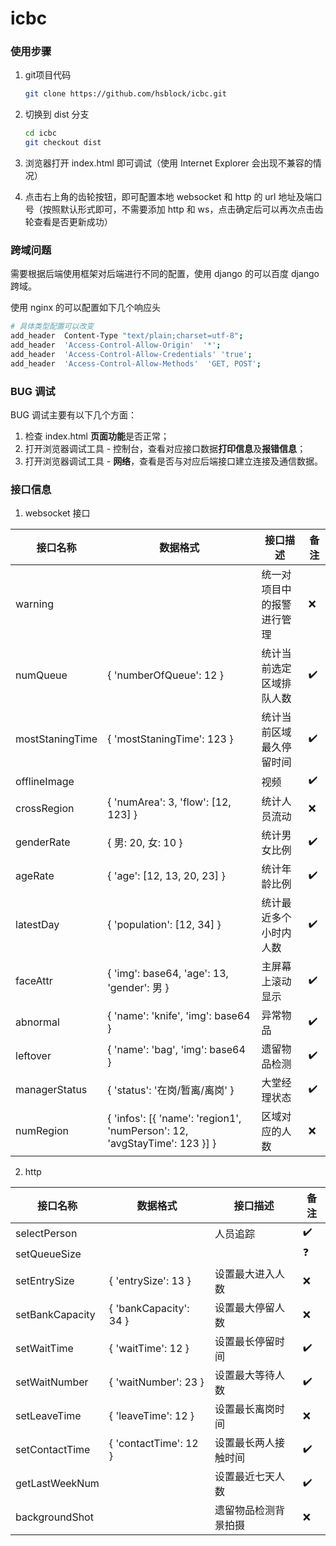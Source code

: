 # icbc

### 使用步骤

1. git项目代码

   ```bash
   git clone https://github.com/hsblock/icbc.git
   ```

2. 切换到 dist 分支

   ```bash
   cd icbc
   git checkout dist
   ```

3. 浏览器打开 index.html 即可调试（使用 Internet Explorer 会出现不兼容的情况）

4. 点击右上角的齿轮按钮，即可配置本地 websocket 和 http 的 url 地址及端口号（按照默认形式即可，不需要添加 http 和 ws，点击确定后可以再次点击齿轮查看是否更新成功）

### 跨域问题

需要根据后端使用框架对后端进行不同的配置，使用 django 的可以百度 django 跨域。

使用 nginx 的可以配置如下几个响应头

```bash
# 具体类型配置可以改变
add_header  Content-Type "text/plain;charset=utf-8"; 
add_header  'Access-Control-Allow-Origin'  '*';
add_header  'Access-Control-Allow-Credentials' 'true';
add_header  'Access-Control-Allow-Methods'  'GET, POST';
```

### BUG 调试

BUG 调试主要有以下几个方面：

1. 检查 index.html **页面功能**是否正常；
2. 打开浏览器调试工具 - 控制台，查看对应接口数据**打印信息**及**报错信息**；
3. 打开浏览器调试工具 - **网络**，查看是否与对应后端接口建立连接及通信数据。

### 接口信息

1. websocket 接口

| 接口名称 | 数据格式 | 接口描述 | 备注 |
| ---- | ---- | ---- | ---- |
| warning |      | 统一对项目中的报警进行管理 | :x: |
| numQueue | { 'numberOfQueue': 12 } | 统计当前选定区域排队人数 | :heavy_check_mark: |
| mostStaningTime | { 'mostStaningTime': 123 } | 统计当前区域最久停留时间 | :heavy_check_mark: |
| offlineImage |  | 视频 | :heavy_check_mark: |
| crossRegion | { 'numArea': 3, 'flow': [12, 123] } | 统计人员流动 | :x: |
| genderRate | { 男: 20, 女: 10 } | 统计男女比例 | :heavy_check_mark: |
| ageRate | { 'age': [12, 13, 20, 23] } | 统计年龄比例 | :heavy_check_mark: |
| latestDay | { 'population': [12, 34] } | 统计最近多个小时内人数 | :heavy_check_mark: |
| faceAttr | { 'img': base64, 'age': 13, 'gender': 男 } | 主屏幕上滚动显示 | :heavy_check_mark: |
| abnormal | { 'name': 'knife', 'img': base64 } | 异常物品 | :heavy_check_mark: |
| leftover | { 'name': 'bag', 'img': base64 } | 遗留物品检测 | :heavy_check_mark: |
| managerStatus | { 'status': '在岗/暂离/离岗' } | 大堂经理状态 | :heavy_check_mark: |
| numRegion | { 'infos': [{ 'name': 'region1', 'numPerson': 12, 'avgStayTime': 123 }] } | 区域对应的人数 | :x: |

2. http

| 接口名称        | 数据格式               | 接口描述             | 备注               |
| --------------- | ---------------------- | -------------------- | ------------------ |
| selectPerson    |                        | 人员追踪             | :heavy_check_mark: |
| setQueueSize    |                        |                      | :question:         |
| setEntrySize    | { 'entrySize': 13 }    | 设置最大进入人数     | :x:                |
| setBankCapacity | { 'bankCapacity': 34 } | 设置最大停留人数     | :x:                |
| setWaitTime     | { 'waitTime': 12 }     | 设置最长停留时间     | :heavy_check_mark: |
| setWaitNumber   | { 'waitNumber': 23 }   | 设置最大等待人数     | :heavy_check_mark: |
| setLeaveTime    | { 'leaveTime': 12 }    | 设置最长离岗时间     | :x:                |
| setContactTime  | { 'contactTime': 12 }  | 设置最长两人接触时间 | :heavy_check_mark: |
| getLastWeekNum  |                        | 设置最近七天人数     | :heavy_check_mark: |
| backgroundShot  |                        | 遗留物品检测背景拍摄 | :x:                |

